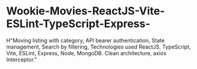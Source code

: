 # Wookie-Movies-ReactJS-Vite-ESLint-TypeScript-Express-
H"Moving listing with category, API bearer authentication, State management, Search by filtering, Technologies used ReactJS, TypeScript, Vite, ESLint, Express, Node, MongoDB. Clean architecture, axios Interceptor."
